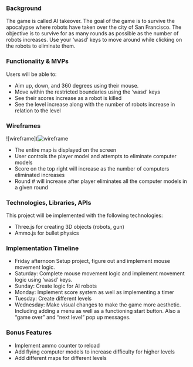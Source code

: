 ### Background
The game is called AI takeover. The goal of the game is to survive the apocalypse where robots have taken over the city of San Francisco. The objective is to survive for as many rounds as possible as the number of robots increases. 
Use your ‘wasd’ keys to move around while clicking on the robots to eliminate them. 


### Functionality & MVPs
Users will be able to: 
- Aim up, down, and 360 degrees using their mouse.
- Move within the restricted boundaries using the ‘wasd’ keys
- See their scores increase as a robot is killed
- See the level increase along with the number of robots increase in relation to the level


### Wireframes
![wireframe](![wireframe](https://github.com/d95lee/javascript_project/assets/144676584/747f61cb-ebd2-475e-9242-e4d2c62c1029)


- The entire map is displayed on the screen 
- User controls the player model and attempts to eliminate computer models
- Score on the top right will increase as the number of computers eliminated increases
- Round # will increase after player eliminates all the computer models in a given round


### Technologies, Libraries, APIs
This project will be implemented with the following technologies:
- Three.js for creating 3D objects (robots, gun)
- Ammo.js for bullet physics



### Implementation Timeline
- Friday afternoon Setup project, figure out and implement mouse movement logic.
- Saturday: Complete mouse movement logic and implement movement logic using ‘wasd’ keys.
- Sunday: Create logic for AI robots 
- Monday: Implement score system as well as implementing a timer 
- Tuesday: Create different levels
- Wednesday: Make visual changes to make the game more aesthetic. Including adding a menu as well as a functioning start button. Also a “game over” and “next level” pop up messages. 


### Bonus Features
- Implement ammo counter to reload 
- Add flying computer models to increase difficulty for higher levels 
- Add different maps for different levels
